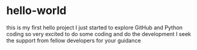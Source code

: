 # hello-world
this is my first hello project
I just started to explore GitHub and Python coding so very excited to do some coding and do the development
I seek the support from fellow developers for your guidance

